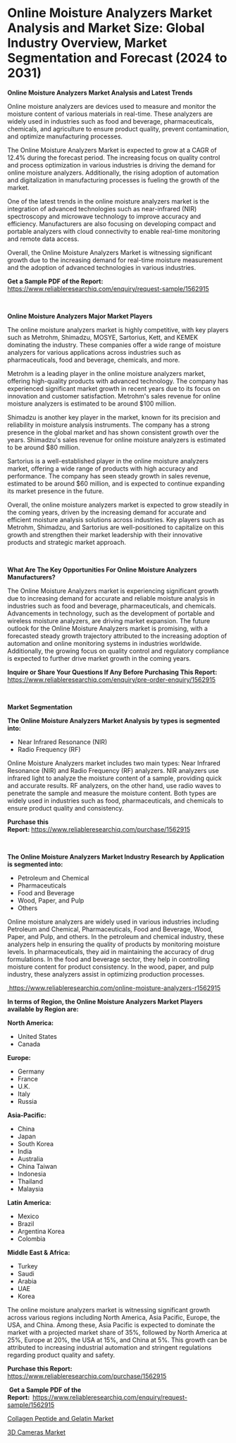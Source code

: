 <p><h1>Online Moisture Analyzers Market Analysis and Market Size: Global Industry Overview, Market Segmentation and Forecast (2024 to 2031)</h1></p><p><strong>Online Moisture Analyzers Market Analysis and Latest Trends</strong></p>
<p><p>Online moisture analyzers are devices used to measure and monitor the moisture content of various materials in real-time. These analyzers are widely used in industries such as food and beverage, pharmaceuticals, chemicals, and agriculture to ensure product quality, prevent contamination, and optimize manufacturing processes.</p><p>The Online Moisture Analyzers Market is expected to grow at a CAGR of 12.4% during the forecast period. The increasing focus on quality control and process optimization in various industries is driving the demand for online moisture analyzers. Additionally, the rising adoption of automation and digitalization in manufacturing processes is fueling the growth of the market.</p><p>One of the latest trends in the online moisture analyzers market is the integration of advanced technologies such as near-infrared (NIR) spectroscopy and microwave technology to improve accuracy and efficiency. Manufacturers are also focusing on developing compact and portable analyzers with cloud connectivity to enable real-time monitoring and remote data access.</p><p>Overall, the Online Moisture Analyzers Market is witnessing significant growth due to the increasing demand for real-time moisture measurement and the adoption of advanced technologies in various industries.</p></p>
<p><strong>Get a Sample PDF of the Report:&nbsp;</strong> <a href="https://www.reliableresearchiq.com/enquiry/request-sample/1562915">https://www.reliableresearchiq.com/enquiry/request-sample/1562915</a></p>
<p>&nbsp;</p>
<p><strong>Online Moisture Analyzers Major Market Players</strong></p>
<p><p>The online moisture analyzers market is highly competitive, with key players such as Metrohm, Shimadzu, MOSYE, Sartorius, Kett, and KEMEK dominating the industry. These companies offer a wide range of moisture analyzers for various applications across industries such as pharmaceuticals, food and beverage, chemicals, and more.</p><p>Metrohm is a leading player in the online moisture analyzers market, offering high-quality products with advanced technology. The company has experienced significant market growth in recent years due to its focus on innovation and customer satisfaction. Metrohm's sales revenue for online moisture analyzers is estimated to be around $100 million.</p><p>Shimadzu is another key player in the market, known for its precision and reliability in moisture analysis instruments. The company has a strong presence in the global market and has shown consistent growth over the years. Shimadzu's sales revenue for online moisture analyzers is estimated to be around $80 million.</p><p>Sartorius is a well-established player in the online moisture analyzers market, offering a wide range of products with high accuracy and performance. The company has seen steady growth in sales revenue, estimated to be around $60 million, and is expected to continue expanding its market presence in the future.</p><p>Overall, the online moisture analyzers market is expected to grow steadily in the coming years, driven by the increasing demand for accurate and efficient moisture analysis solutions across industries. Key players such as Metrohm, Shimadzu, and Sartorius are well-positioned to capitalize on this growth and strengthen their market leadership with their innovative products and strategic market approach.</p></p>
<p>&nbsp;</p>
<p><strong>What Are The Key Opportunities For Online Moisture Analyzers Manufacturers?</strong></p>
<p><p>The Online Moisture Analyzers market is experiencing significant growth due to increasing demand for accurate and reliable moisture analysis in industries such as food and beverage, pharmaceuticals, and chemicals. Advancements in technology, such as the development of portable and wireless moisture analyzers, are driving market expansion. The future outlook for the Online Moisture Analyzers market is promising, with a forecasted steady growth trajectory attributed to the increasing adoption of automation and online monitoring systems in industries worldwide. Additionally, the growing focus on quality control and regulatory compliance is expected to further drive market growth in the coming years.</p></p>
<p><strong>Inquire or Share Your Questions If Any Before Purchasing This Report:</strong> <a href="https://www.reliableresearchiq.com/enquiry/pre-order-enquiry/1562915">https://www.reliableresearchiq.com/enquiry/pre-order-enquiry/1562915</a></p>
<p>&nbsp;</p>
<p><strong>Market Segmentation</strong></p>
<p><strong>The Online Moisture Analyzers Market Analysis by types is segmented into:</strong></p>
<p><ul><li>Near Infrared Resonance (NIR)</li><li>Radio Frequency (RF)</li></ul></p>
<p><p>Online Moisture Analyzers market includes two main types: Near Infrared Resonance (NIR) and Radio Frequency (RF) analyzers. NIR analyzers use infrared light to analyze the moisture content of a sample, providing quick and accurate results. RF analyzers, on the other hand, use radio waves to penetrate the sample and measure the moisture content. Both types are widely used in industries such as food, pharmaceuticals, and chemicals to ensure product quality and consistency.</p></p>
<p><strong>Purchase this Report:&nbsp;</strong><a href="https://www.reliableresearchiq.com/purchase/1562915">https://www.reliableresearchiq.com/purchase/1562915</a></p>
<p>&nbsp;</p>
<p><strong>The Online Moisture Analyzers Market Industry Research by Application is segmented into:</strong></p>
<p><ul><li>Petroleum and Chemical</li><li>Pharmaceuticals</li><li>Food and Beverage</li><li>Wood, Paper, and Pulp</li><li>Others</li></ul></p>
<p><p>Online moisture analyzers are widely used in various industries including Petroleum and Chemical, Pharmaceuticals, Food and Beverage, Wood, Paper, and Pulp, and others. In the petroleum and chemical industry, these analyzers help in ensuring the quality of products by monitoring moisture levels. In pharmaceuticals, they aid in maintaining the accuracy of drug formulations. In the food and beverage sector, they help in controlling moisture content for product consistency. In the wood, paper, and pulp industry, these analyzers assist in optimizing production processes.</p></p>
<p><a href="https://www.reliableresearchiq.com/online-moisture-analyzers-r1562915">&nbsp;https://www.reliableresearchiq.com/online-moisture-analyzers-r1562915</a></p>
<p><strong>In terms of Region, the Online Moisture Analyzers Market Players available by Region are:</strong></p>
<p>
    <p> <strong> North America: </strong>
        <ul>
            <li>United States</li>
            <li>Canada</li>
        </ul>
        </p> 
    <p> <strong> Europe: </strong>
        <ul>
            <li>Germany</li>
            <li>France</li>
            <li>U.K.</li>
            <li>Italy</li>
            <li>Russia</li>
        </ul>
        </p> 
    <p> <strong> Asia-Pacific: </strong>
        <ul>
            <li>China</li>
            <li>Japan</li>
            <li>South Korea</li>
            <li>India</li>
            <li>Australia</li>
            <li>China Taiwan</li>
            <li>Indonesia</li>
            <li>Thailand</li>
            <li>Malaysia</li>
        </ul>
        </p> 
    <p> <strong> Latin America: </strong>
        <ul>
            <li>Mexico</li>
            <li>Brazil</li>
            <li>Argentina Korea</li>
            <li>Colombia</li>
        </ul>
        </p> 
    <p> <strong> Middle East & Africa: </strong>
        <ul>
            <li>Turkey</li>
            <li>Saudi</li>
            <li>Arabia</li>
            <li>UAE</li>
            <li>Korea</li>
        </ul>
    </p>
    </p>
<p><p>The online moisture analyzers market is witnessing significant growth across various regions including North America, Asia Pacific, Europe, the USA, and China. Among these, Asia Pacific is expected to dominate the market with a projected market share of 35%, followed by North America at 25%, Europe at 20%, the USA at 15%, and China at 5%. This growth can be attributed to increasing industrial automation and stringent regulations regarding product quality and safety.</p></p>
<p><strong>Purchase this Report: </strong><a href="https://www.reliableresearchiq.com/purchase/1562915">https://www.reliableresearchiq.com/purchase/1562915</a></p>
<p>&nbsp;<strong>Get a Sample PDF of the Report:&nbsp;&nbsp;</strong><a href="https://www.reliableresearchiq.com/enquiry/request-sample/1562915">https://www.reliableresearchiq.com/enquiry/request-sample/1562915</a></p>
<p><strong></strong></p>
<p><p><a href="https://medium.com/@fredyyunianto_89084/global-collagen-peptide-and-gelatin-market-size-is-expected-to-experience-a-cagr-of-10-2-705a4beb1613">Collagen Peptide and Gelatin Market</a></p><p><a href="https://github.com/nusratjahan12006/Market-Research-Report-List-1/blob/main/3d-cameras-market.md">3D Cameras Market</a></p></p>
